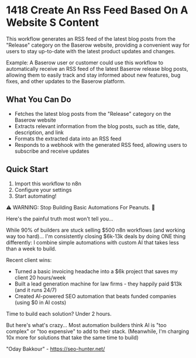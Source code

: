 # 1418 Create An Rss Feed Based On A Website S Content

This workflow generates an RSS feed of the latest blog posts from the "Release" category on the Baserow website, providing a convenient way for users to stay up-to-date with the latest product updates and changes.

Example: A Baserow user or customer could use this workflow to automatically receive an RSS feed of the latest Baserow release blog posts, allowing them to easily track and stay informed about new features, bug fixes, and other updates to the Baserow platform.

## What You Can Do
- Fetches the latest blog posts from the "Release" category on the Baserow website
- Extracts relevant information from the blog posts, such as title, date, description, and link
- Formats the extracted data into an RSS feed
- Responds to a webhook with the generated RSS feed, allowing users to subscribe and receive updates

## Quick Start
1. Import this workflow to n8n
2. Configure your settings
3. Start automating!

⚠️ WARNING: Stop Building Basic Automations For Peanuts. 🚫

Here's the painful truth most won't tell you...

While 90% of builders are stuck selling $500 n8n workflows (and working way too hard)...
I'm consistently closing $6k-13k deals by doing ONE thing differently:
I combine simple automations with custom AI that takes less than a week to build.

Recent client wins:
* Turned a basic invoicing headache into a $6k project that saves my client 20 hours/week
* Built a lead generation machine for law firms - they happily paid $13k (and it runs 24/7)
* Created AI-powered SEO automation that beats funded companies (using $0 in AI costs)

Time to build each solution? Under 2 hours.

But here's what's crazy...
Most automation builders think AI is "too complex" or "too expensive" to add to their stack.
(Meanwhile, I'm charging 10x more for solutions that take the same time to build)

"Oday Bakkour" - https://seo-hunter.net/
